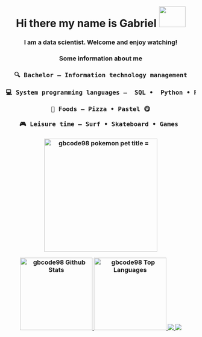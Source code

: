 <h1 align=center>Hi there my name is Gabriel <img src="https://media1.giphy.com/media/v1.Y2lkPTc5MGI3NjExcjd4bHcyczRmNWhmeTN5ODBhOXN2OGw2ZWgyYzh5dWEyamExYmR5diZlcD12MV9pbnRlcm5hbF9naWZfYnlfaWQmY3Q9cw/rizlFUsPxF0wVKeL1h/giphy.gif" width="70px" height="55px"> </h1>
<h3 align=center>I am a data scientist. Welcome and enjoy watching!</h3>
<h3 align=center> Some information about me <h3 align=center>



<pre>
🔍 Bachelor — Information technology management

💻 System programming languages —  SQL •  Python • Rstudio 

🍕 Foods — Pizza • Pastel 😋

🎮 Leisure time — Surf • Skateboard • Games 
</pre>


    
<h3 align=center>
        </a>
        <a href="[https://github.com/maximmorenko](https://github.com/WizardCodeForge/pokemon-status)">
      <img alt="gbcode98 pokemon pet title = "Click on the link and check out the URL" src="https://pokemon-status.vercel.app/?pokemon=gengar&user=gbcode98&theme=ditto" height="300px">
    </a>
 <p align="center"> <!--- P tag to align contents -->
    <a href="https://github.com/gbcode98">
      <img alt="gbcode98 Github Stats" title= "Click on the link and check out the URL" src="https://denvercoder1-github-readme-stats.vercel.app/api/?username=gbcode98&show_icons=true&count_private=true&layout=compact&theme=radical" height="192px">
    </a>
    <a href="https://github.com/gbcode98">
      <img alt="gbcode98 Top Languages" title= "Click on the link and check out the URL" src="https://github-readme-stats.vercel.app/api/top-langs/?username=gbcode98&langs_count=9&count_private=true&layout=compact&theme=radical" height="192px">
<img src="https://github-readme-stats.vercel.app/api/wakatime?username=gbcode98&theme=radical">
<img src="https://github-readme-activity-graph.vercel.app/graph?username=gbcode98&custom_title=gbcode98's%20GitHub%20Activity%20Graph&bg_color=141321&text_color=FE428E&line=FE428E&point=0079fa&area=true&hide_border=true">
</p>

